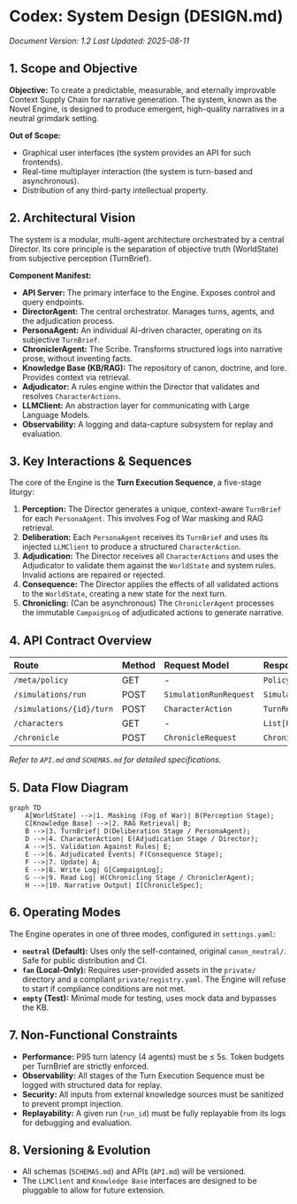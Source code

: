 # Codex: System Design (DESIGN.md)
*Document Version: 1.2*
*Last Updated: 2025-08-11*

## 1. Scope and Objective

**Objective:** To create a predictable, measurable, and eternally improvable Context Supply Chain for narrative generation. The system, known as the Novel Engine, is designed to produce emergent, high-quality narratives in a neutral grimdark setting.

**Out of Scope:**
-   Graphical user interfaces (the system provides an API for such frontends).
-   Real-time multiplayer interaction (the system is turn-based and asynchronous).
-   Distribution of any third-party intellectual property.

## 2. Architectural Vision

The system is a modular, multi-agent architecture orchestrated by a central Director. Its core principle is the separation of objective truth (WorldState) from subjective perception (TurnBrief).

**Component Manifest:**
-   **API Server:** The primary interface to the Engine. Exposes control and query endpoints.
-   **DirectorAgent:** The central orchestrator. Manages turns, agents, and the adjudication process.
-   **PersonaAgent:** An individual AI-driven character, operating on its subjective `TurnBrief`.
-   **ChroniclerAgent:** The Scribe. Transforms structured logs into narrative prose, without inventing facts.
-   **Knowledge Base (KB/RAG):** The repository of canon, doctrine, and lore. Provides context via retrieval.
-   **Adjudicator:** A rules engine within the Director that validates and resolves `CharacterActions`.
-   **LLMClient:** An abstraction layer for communicating with Large Language Models.
-   **Observability:** A logging and data-capture subsystem for replay and evaluation.

## 3. Key Interactions & Sequences

The core of the Engine is the **Turn Execution Sequence**, a five-stage liturgy:

1.  **Perception:** The Director generates a unique, context-aware `TurnBrief` for each `PersonaAgent`. This involves Fog of War masking and RAG retrieval.
2.  **Deliberation:** Each `PersonaAgent` receives its `TurnBrief` and uses its injected `LLMClient` to produce a structured `CharacterAction`.
3.  **Adjudication:** The Director receives all `CharacterActions` and uses the Adjudicator to validate them against the `WorldState` and system rules. Invalid actions are repaired or rejected.
4.  **Consequence:** The Director applies the effects of all validated actions to the `WorldState`, creating a new state for the next turn.
5.  **Chronicling:** (Can be asynchronous) The `ChroniclerAgent` processes the immutable `CampaignLog` of adjudicated actions to generate narrative.

## 4. API Contract Overview

| Route | Method | Request Model | Response Model |
| :--- | :--- | :--- | :--- |
| `/meta/policy` | GET | - | `PolicyResponse` |
| `/simulations/run` | POST | `SimulationRunRequest` | `SimulationRunResponse` |
| `/simulations/{id}/turn`| POST | `CharacterAction` | `TurnResponse` |
| `/characters` | GET | - | `List[PersonaCardV2]` |
| `/chronicle` | POST | `ChronicleRequest` | `ChronicleSpec` |

*Refer to `API.md` and `SCHEMAS.md` for detailed specifications.*

## 5. Data Flow Diagram

```mermaid
graph TD
    A[WorldState] -->|1. Masking (Fog of War)| B(Perception Stage);
    C[Knowledge Base] -->|2. RAG Retrieval| B;
    B -->|3. TurnBrief| D(Deliberation Stage / PersonaAgent);
    D -->|4. CharacterAction| E(Adjudication Stage / Director);
    A -->|5. Validation Against Rules| E;
    E -->|6. Adjudicated Events| F(Consequence Stage);
    F -->|7. Update| A;
    E -->|8. Write Log| G[CampaignLog];
    G -->|9. Read Log| H(Chronicling Stage / ChroniclerAgent);
    H -->|10. Narrative Output| I[ChronicleSpec];
```

## 6. Operating Modes

The Engine operates in one of three modes, configured in `settings.yaml`:
-   **`neutral` (Default):** Uses only the self-contained, original `canon_neutral/`. Safe for public distribution and CI.
-   **`fan` (Local-Only):** Requires user-provided assets in the `private/` directory and a compliant `private/registry.yaml`. The Engine will refuse to start if compliance conditions are not met.
-   **`empty` (Test):** Minimal mode for testing, uses mock data and bypasses the KB.

## 7. Non-Functional Constraints

-   **Performance:** P95 turn latency (4 agents) must be ≤ 5s. Token budgets per TurnBrief are strictly enforced.
-   **Observability:** All stages of the Turn Execution Sequence must be logged with structured data for replay.
-   **Security:** All inputs from external knowledge sources must be sanitized to prevent prompt injection.
-   **Replayability:** A given run (`run_id`) must be fully replayable from its logs for debugging and evaluation.

## 8. Versioning & Evolution

-   All schemas (`SCHEMAS.md`) and APIs (`API.md`) will be versioned.
-   The `LLMClient` and `Knowledge Base` interfaces are designed to be pluggable to allow for future extension.
